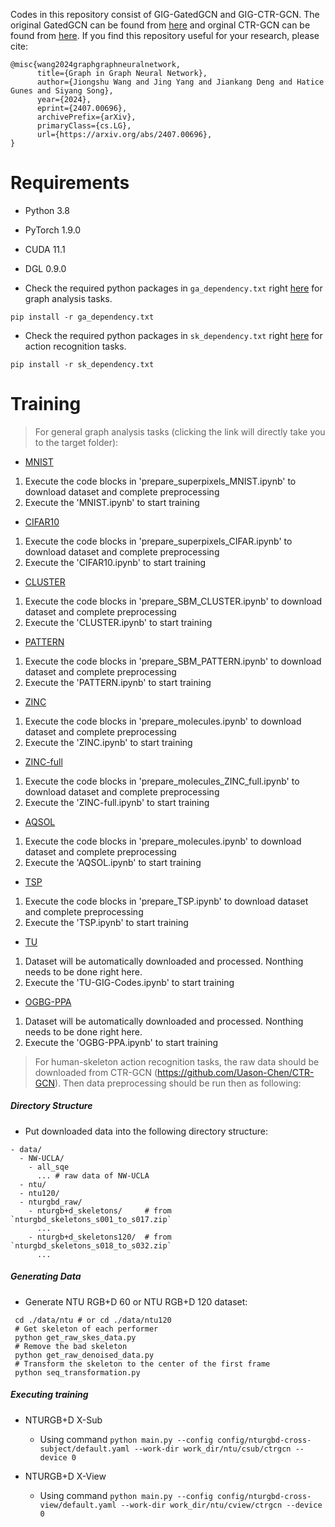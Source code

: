 Codes in this repository consist of GIG-GatedGCN and GIG-CTR-GCN. The original GatedGCN can be found from [here](https://github.com/wangjs96/benchmarking-gnns/blob/master/layers/gated_gcn_layer.py) and orginal CTR-GCN can be found from [here](https://github.com/Uason-Chen/CTR-GCN).
If you find this repository useful for your research, please cite:

```
@misc{wang2024graphgraphneuralnetwork,
      title={Graph in Graph Neural Network}, 
      author={Jiongshu Wang and Jing Yang and Jiankang Deng and Hatice Gunes and Siyang Song},
      year={2024},
      eprint={2407.00696},
      archivePrefix={arXiv},
      primaryClass={cs.LG},
      url={https://arxiv.org/abs/2407.00696}, 
}
```

Requirements
=
- Python 3.8
- PyTorch 1.9.0
- CUDA 11.1
- DGL 0.9.0

- Check the required python packages in `ga_dependency.txt` right [here](./GIG-Supplementary-Codes-Anonymous/data/) for graph analysis tasks.
```
pip install -r ga_dependency.txt
```
- Check the required python packages in `sk_dependency.txt` right [here](./GIG-Supplementary-Codes-Anonymous/NTURGB/GIG-CTR-GCN/) for action recognition tasks.
```
pip install -r sk_dependency.txt
```

Training
= 
>For general graph analysis tasks (clicking the link will directly take you to the target folder):

- [MNIST](./GIG/data/superpixels)
1) Execute the code blocks in 'prepare_superpixels_MNIST.ipynb' to download dataset and complete preprocessing
2) Execute the 'MNIST.ipynb' to start training

- [CIFAR10](./GIG/data/superpixels/)
1) Execute the code blocks in 'prepare_superpixels_CIFAR.ipynb' to download dataset and complete preprocessing
2) Execute the 'CIFAR10.ipynb' to start training
  
- [CLUSTER](./GIG/data/SBMs/)
1) Execute the code blocks in 'prepare_SBM_CLUSTER.ipynb' to download dataset and complete preprocessing
2) Execute the 'CLUSTER.ipynb' to start training

- [PATTERN](./GIG/data/SBMs/)
1) Execute the code blocks in 'prepare_SBM_PATTERN.ipynb' to download dataset and complete preprocessing
2) Execute the 'PATTERN.ipynb' to start training

- [ZINC](./GIG/data/molecules/)
1) Execute the code blocks in 'prepare_molecules.ipynb' to download dataset and complete preprocessing
2) Execute the 'ZINC.ipynb' to start training

- [ZINC-full](./GIG/data/molecules/)
1) Execute the code blocks in 'prepare_molecules_ZINC_full.ipynb' to download dataset and complete preprocessing
2) Execute the 'ZINC-full.ipynb' to start training

- [AQSOL](./GIG/data/molecules/)
1) Execute the code blocks in 'prepare_molecules.ipynb' to download dataset and complete preprocessing
2) Execute the 'AQSOL.ipynb' to start training

- [TSP](./GIG/data/TSP/)
1) Execute the code blocks in 'prepare_TSP.ipynb' to download dataset and complete preprocessing
2) Execute the 'TSP.ipynb' to start training

- [TU](./GIG/data/TUs/)
1) Dataset will be automatically downloaded and processed. Nonthing needs to be done right here.
2) Execute the 'TU-GIG-Codes.ipynb' to start training

- [OGBG-PPA](./GIG/data/OGBG-PPA/)
1) Dataset will be automatically downloaded and processed. Nonthing needs to be done right here.
2) Execute the 'OGBG-PPA.ipynb' to start training


>For human-skeleton action recognition tasks, the raw data should be downloaded from CTR-GCN (https://github.com/Uason-Chen/CTR-GCN). Then data preprocessing should be run then as following:

##### Directory Structure

- Put downloaded data into the following directory structure:

```
- data/
  - NW-UCLA/
    - all_sqe
      ... # raw data of NW-UCLA
  - ntu/
  - ntu120/
  - nturgbd_raw/
    - nturgb+d_skeletons/     # from `nturgbd_skeletons_s001_to_s017.zip`
      ...
    - nturgb+d_skeletons120/  # from `nturgbd_skeletons_s018_to_s032.zip`
      ...
```

##### Generating Data

- Generate NTU RGB+D 60 or NTU RGB+D 120 dataset:

```
 cd ./data/ntu # or cd ./data/ntu120
 # Get skeleton of each performer
 python get_raw_skes_data.py
 # Remove the bad skeleton 
 python get_raw_denoised_data.py
 # Transform the skeleton to the center of the first frame
 python seq_transformation.py
```

##### Executing training

* NTURGB+D X-Sub
  * Using command `python main.py --config config/nturgbd-cross-subject/default.yaml --work-dir work_dir/ntu/csub/ctrgcn --device 0`

* NTURGB+D X-View
  * Using command `python main.py --config config/nturgbd-cross-view/default.yaml --work-dir work_dir/ntu/cview/ctrgcn --device 0`
